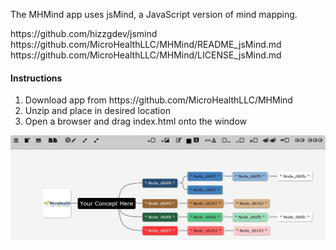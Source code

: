 <p>The MHMind app uses jsMind, a JavaScript version of mind mapping.</p>

<p>https://github.com/hizzgdev/jsmind<br>
https://github.com/MicroHealthLLC/MHMind/README_jsMind.md<br>
https://github.com/MicroHealthLLC/MHMind/LICENSE_jsMind.md</p>

<h4>Instructions</h4>
<ol>
<li>Download app from https://github.com/MicroHealthLLC/MHMind</li>
<li>Unzip and place in desired location</li>
<li>Open a browser and drag index.html onto the window</li>
</ol>

<p><img src="screenshots/mhmind_screenshot.jpg" /></p>

